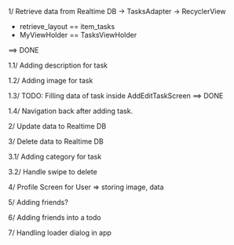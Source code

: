 1/ Retrieve data from Realtime DB -> TasksAdapter -> RecyclerView

- retrieve_layout == item_tasks
- MyViewHolder == TasksViewHolder

==> DONE

1.1/ Adding description for task

1.2/ Adding image for task

1.3/ TODO: Filling data of task inside AddEditTaskScreen
==> DONE

1.4/ Navigation back after adding task.

2/ Update data to Realtime DB


3/ Delete data to Realtime DB

3.1/ Adding category for task

3.2/ Handle swipe to delete


4/ Profile Screen for User => storing image, data

5/ Adding friends?

6/ Adding friends into a todo

7/ Handling loader dialog in app